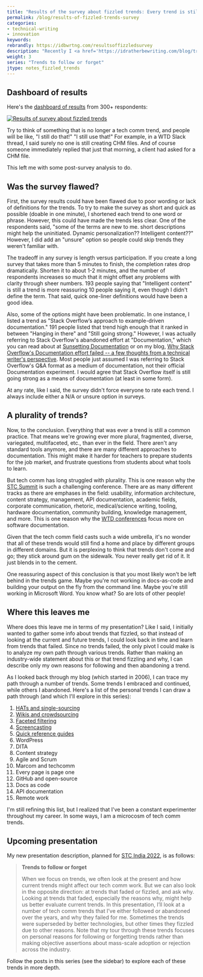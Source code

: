 ```yaml
---
title: "Results of the survey about fizzled trends: Every trend is still with us"
permalink: /blog/results-of-fizzled-trends-survey
categories:
- technical-writing
- innovation
keywords:
rebrandly: https://idbwrtng.com/resultsoffizzledsurvey
description: "Recently I <a href='https://idratherbewriting.com/blog/trends-that-faded-survey'>posted a short survey</a> trying to identify trends that faded or fizzled. About 300 people took the survey. As I was creating the survey, I thought there would be some clear trends that failed. To my surprise, I learned that anything that once surfaced as a documentation trend is still \"hanging in there\" as a common practice in the field. About the only thing you can say is that tech comm has become more fragmented, plural, diverse, and multifaceted than ever. There are superseded technologies, but apparently no non-trends."
weight: 3
series: "Trends to follow or forget"
jtype: notes_fizzled_trends
---
```


## Dashboard of results

Here's the [dashboard of results](https://www.questionpro.com/t/7BnU7DZq7kM) from 300+ respondents:

<a href="https://www.questionpro.com/t/7BnU7DZq7kM"><img style="max-width:800px" src="https://s3.us-west-1.wasabisys.com/idbwmedia.com/images/dashboardofresultstrendsfizzled.png" alt="Results of survey about fizzled trends" /></a>

Try to think of something that is no longer a tech comm trend, and people will be like, "I still do that!" "I still use that!" For example, in a WTD Slack thread, I said surely no one is still creating CHM files. And of course someone immediately replied that just that morning, a client had asked for a CHM file.

This left me with some post-survey analysis to do.

## Was the survey flawed?

First, the survey results could have been flawed due to poor wording or lack of definitions for the trends. To try to make the survey as short and quick as possible (doable in one minute), I shortened each trend to one word or phrase. However, this could have made the trends less clear. One of the respondents said, "some of the terms are new to me. short descriptions might help the uninitiated. Dynamic personalization?? Intelligent content??" However, I did add an "unsure" option so people could skip trends they weren't familiar with.

The tradeoff in any survey is length versus participation. If you create a long survey that takes more than 5 minutes to finish, the completion rates drop dramatically. Shorten it to about 1-2 minutes, and the number of respondents increases so much that it might offset any problems with clarity through sheer numbers. 193 people saying that "Intelligent content" is still a trend is more reassuring 10 people saying it, even though I didn't define the term. That said, quick one-liner definitions would have been a good idea.

Also, some of the options might have been problematic. In one instance, I listed a trend as "Stack Overflow’s approach to example-driven documentation." 191 people listed that trend high enough that it ranked in between "Hanging in there" and "Still going strong." However, I was actually referring to Stack Overflow's abandoned effort at "Documentation," which you can read about at [Sunsetting Documentation](https://meta.stackoverflow.com/questions/354217/sunsetting-documentation) or on my blog, [Why Stack Overflow's Documentation effort failed -- a few thoughts from a technical writer's perspective](/2017/08/05/why-stack-overflow-documentation-effort-failed/). Most people just assumed I was referring to Stack Overflow's Q&A format as a medium of documentation, not their official Documentation experiment. I would agree that Stack Overflow itself is still going strong as a means of documentation (at least in some form).

At any rate, like I said, the survey didn't force everyone to rate each trend. I always include either a N/A or unsure option in surveys.

## A plurality of trends?

Now, to the conclusion. Everything that was ever a trend is still a common practice. That means we're growing ever more plural, fragmented, diverse, variegated, multifaceted, etc., than ever in the field. There aren't any standard tools anymore, and there are many different approaches to documentation. This might make it harder for teachers to prepare students for the job market, and frustrate questions from students about what tools to learn.

But tech comm has long struggled with plurality. This is one reason why the [STC Summit](https://summit.stc.org/) is such a challenging conference. There are as many different tracks as there are emphases in the field: usability, information architecture, content strategy, management, API documentation, academic fields, corporate communication, rhetoric, medical/science writing, tooling, hardware documentation, community building, knowledge management, and more. This is one reason why the [WTD conferences](https://www.writethedocs.org/conf/index.html) focus more on software documentation.

Given that the tech comm field casts such a wide umbrella, it's no wonder that all of these trends would still find a home and place by different groups in different domains. But it is perplexing to think that trends don't come and go; they stick around gum on the sidewalk. You never really get rid of it. It just blends in to the cement.

One reassuring aspect of this conclusion is that you most likely won't be left behind in the trends game. Maybe you're not working in docs-as-code and building your output on the fly from the command line. Maybe you're still working in Microsoft Word. You know what? So are lots of other people!

## Where this leaves me

Where does this leave me in terms of my presentation? Like I said, I initially wanted to gather some info about trends that fizzled, so that instead of looking at the current and future trends, I could look back in time and learn from trends that failed. Since no trends failed, the only pivot I could make is to analyze my own path through various trends. Rather than making an industry-wide statement about this or that trend fizzling and why, I can describe only my own reasons for following and then abandoning a trend.

As I looked back through my blog (which started in 2006), I can trace my path through a number of trends. Some trends I embraced and continued, while others I abandoned. Here's a list of the personal trends I can draw a path through (and which I'll explore in this series):

1.  [HATs and single-sourcing](/trends/trends-to-follow-or-forget-hats.html)
2.  [Wikis and crowdsourcing](/trends/trends-to-follow-or-forget-wikis.html)
3.  [Faceted filtering](/trends/trends-to-follow-or-forget-faceted-filtering.html)
4.  [Screencasting](/trends/trends-to-follow-or-forget-screencasting.html)
5.  [Quick reference guides](/trends/trends-to-follow-or-forget-quick-reference-guides.html)
6.  WordPress
7.  DITA
8.  Content strategy
9.  Agile and Scrum
10. Marcom and techcomm
11. Every page is page one
12. GitHub and open-source
13. Docs as code
14. API documentation
15. Remote work

I'm still refining this list, but I realized that I've been a constant experimenter throughout my career. In some ways, I am a microcosm of tech comm trends.

## Upcoming presentation

My new presentation description, planned for [STC India 2022](https://stc-india.org/conferences/2022/tom-johnson-keynote/), is as follows:

> **Trends to follow or forget**
>
> When we focus on trends, we often look at the present and how current trends might affect our tech comm work. But we can also look in the opposite direction: at trends that faded or fizzled, and ask why. Looking at trends that faded, especially the reasons why, might help us better evaluate current trends. In this presentation, I’ll look at a number of tech comm trends that I’ve either followed or abandoned over the years, and why they failed for me. Sometimes the trends were superseded by better technologies, but other times they fizzled due to other reasons. Note that my tour through these trends focuses on personal reasons for following or forgetting trends rather than making objective assertions about mass-scale adoption or rejection across the industry.

Follow the posts in this series (see the sidebar) to explore each of these trends in more depth.
